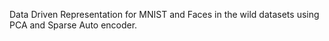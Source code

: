 Data Driven Representation for MNIST and Faces in the wild datasets using PCA and Sparse Auto encoder.
